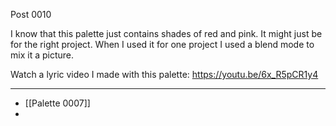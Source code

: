 Post 0010

I know that this palette just contains shades of red and pink. It might just be for the right project.
When I used it for one project I used a blend mode to mix it a picture.

Watch a lyric video I made with this palette: https://youtu.be/6x_R5pCR1y4

---
- [[Palette 0007]]
- 